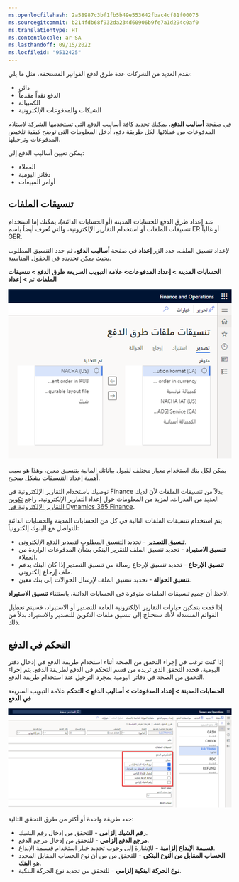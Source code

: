 ```yaml
---
ms.openlocfilehash: 2a58987c3bf1fb5b49e553642fbac4cf81f00075
ms.sourcegitcommit: b214fdb68f932da234d60906b9fe7a1d294c0af0
ms.translationtype: HT
ms.contentlocale: ar-SA
ms.lasthandoff: 09/15/2022
ms.locfileid: "9512425"
---
```

تقدم العديد من الشركات عدة طرق لدفع الفواتير المستحقة، مثل ما يلي:

-   دائن‬
-   الدفع نقداً مقدماً
-   الكمبيالة
-   الشيكات والمدفوعات الإلكترونية

في صفحة **أساليب الدفع**، يمكنك تحديد كافة أساليب الدفع التي تستخدمها الشركة لاستلام المدفوعات من عملائها. لكل طريقة دفع، أدخل المعلومات التي توضح كيفية تلخيص المدفوعات وترحيلها.

يمكن تعيين أساليب الدفع إلى:

-   العملاء 
-   دفاتر اليومية
-   أوامر المبيعات

## <a name="file-formats"></a>تنسيقات الملفات 

عند إعداد طرق الدفع للحسابات المدينة (أو الحسابات الدائنة)، يمكنك إما استخدام تنسيقات الملفات أو استخدام التقارير الإلكترونية، والتي تُعرف أيضاً باسم ER أو غالباً GER.

لإعداد تنسيق الملف، حدد الزر **إعداد** في صفحة **أساليب الدفع**، ثم حدد التنسيق المطلوب بحيث يمكن تحديده في الحقول المناسبة.

**‎الحسابات المدينة > إعداد المدفوعات> علامة التبويب السريعة طرق الدفع > تنسيقات الملفات** ثم **> إعداد‏‎**

![لقطة شاشة لعلامة التبويب السريعة تنسيقات الملفات الخاصة بطرق الدفع.](../media/file-formats.png)


يمكن لكل بنك استخدام معيار مختلف لقبول بياناتك المالية بتنسيق معين، وهذا هو سبب أهمية إعداد التنسيقات بشكل صحيح.

نوصيك باستخدام التقارير الإلكترونية في Finance بدلاً من تنسيقات الملفات لأن لديك العديد من القدرات. لمزيد من المعلومات حول إعداد التقارير الإلكترونية، راجع [تكوين التقارير الإلكترونية في Dynamics 365 Finance](/training/modules/configure-electronic-reporting-finance-operations/?azure-portal=true).

يتم استخدام تنسيقات الملفات التالية في كل من الحسابات المدينة والحسابات الدائنة للتواصل مع البنوك إلكترونياً:

-   **تنسيق التصدير** - تحديد التنسيق المطلوب لتصدير الدفع الإلكتروني.
-   **تنسيق الاستيراد** - تحديد تنسيق الملف للتقرير البنكي بشأن المدفوعات الواردة من العملاء.
-   **تنسيق الإرجاع** - تحديد تنسيق لإرجاع رسالة من تنسيق التصدير إذا كان البنك يدعم ملف إرجاع إلكتروني.
-   **تنسيق الحوالة** - تحديد تنسيق الملف لإرسال الحوالات إلى بنك معين.

لاحظ أن جميع تنسيقات الملفات متوفرة في الحسابات الدائنة، باستثناء **تنسيق الاستيراد**.

إذا قمت بتمكين خيارات التقارير الإلكترونية العامة للتصدير أو الاستيراد، فسيتم تعطيل القوائم المنسدلة لأنك ستحتاج إلى تنسيق ملفات التكوين للتصدير والاستيراد بدلاً من ذلك.


## <a name="payment-control"></a>التحكم في الدفع 

إذا كنت ترغب في إجراء التحقق من الصحة أثناء استخدام طريقة الدفع في إدخال دفتر اليومية، فحدد التحقق الذي تريده من قسم التحكم في الدفع لطريقة الدفع. يتم إجراء التحقق من الصحة في دفاتر اليومية بمجرد الترحيل عند استخدام طريقة الدفع.

علامة التبويب السريعة **‎الحسابات المدينة > إعداد المدفوعات > أساليب الدفع > التحكم في الدفع**

[![لقطة شاشة لعلامة التبويب السريعة التحكم في الدفع. ](../media/payment-control.png)](../media/payment-control.png#lightbox)


حدد طريقة واحدة أو أكثر من طرق التحقق التالية:

-   **رقم الشيك إلزامي** - للتحقق من إدخال رقم الشيك.
-   **مرجع الدفع إلزامي** - للتحقق من إدخال مرجع الدفع.
-   **قسيمة الإيداع إلزامية** - للإشارة إلى وجوب تحديد خيار استخدام قسيمة الإيداع.
-   **الحساب المقابل من النوع البنكي** - للتحقق من من أن نوع الحساب المقابل المحدد هو **البنك**.
-   **نوع الحركة البنكية إلزامي** - للتحقق من تحديد نوع الحركة البنكية.
